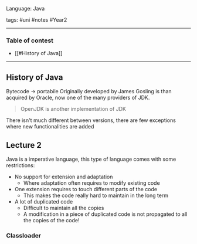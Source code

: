 Language: Java

tags: #uni #notes #Year2 

---
### Table of contest
- [[#History of Java]]
---
## History of Java
Bytecode -> portabile
Originally developed by James Gosling is than acquired by Oracle, now one of the many providers of JDK.
> OpenJDK is another implementation of JDK

There isn't much different between versions, there are few exceptions where new functionalities are added

## Lecture 2
Java is a imperative language, this type of language comes with some restrictions:
- No support for extension and adaptation 
	- Where adaptation often requires to modify existing code
- One extension requires to touch different parts of the code
	- This makes the code really hard to maintain in the long term
- A lot of duplicated code
	- Difficult to maintain all the copies
	- A modification in a piece of duplicated code is not propagated to all the copies of the code!

### Classloader

